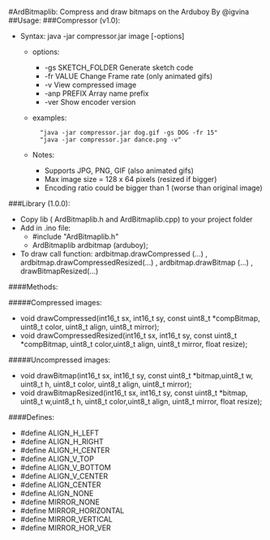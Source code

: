 #ArdBitmaplib: Compress and draw bitmaps on the Arduboy
By @igvina
##Usage:
###Compressor (v1.0):
* Syntax: java -jar compressor.jar image [-options]
	* options:
		* -gs SKETCH_FOLDER       Generate sketch code
		* -fr VALUE               Change Frame rate (only animated gifs)
		* -v                      View compressed image
		* -anp PREFIX             Array name prefix
		* -ver                    Show encoder version

	* examples:
	
        	"java -jar compressor.jar dog.gif -gs DOG -fr 15"
        	"java -jar compressor.jar dance.png -v"

	* Notes: 
		* Supports JPG, PNG, GIF (also animated gifs)
		* Max image size = 128 x 64 pixels (resized if bigger)
		* Encoding ratio could be bigger than 1 (worse than original image) 
	
###Library (1.0.0):

* Copy lib ( ArdBitmaplib.h and ArdBitmaplib.cpp) to your project folder
* Add in .ino file:
	* \#include "ArdBitmaplib.h"
	* ArdBitmaplib ardbitmap (arduboy);
* To draw call function: ardbitmap.drawCompressed (...) , ardbitmap.drawCompressedResized(...) , ardbitmap.drawBitmap (...) , drawBitmapResized(...)

####Methods:
	
#####Compressed images:
* void drawCompressed(int16_t sx, int16_t sy, const uint8_t *compBitmap, uint8_t color, uint8_t align, uint8_t mirror);   
* void drawCompressedResized(int16_t sx, int16_t sy, const uint8_t *compBitmap, uint8_t color,uint8_t align, uint8_t mirror, float resize);
	
#####Uncompressed images:
* void drawBitmap(int16_t sx, int16_t sy, const uint8_t *bitmap,uint8_t w, uint8_t h, uint8_t color, uint8_t align, uint8_t mirror);
* void drawBitmapResized(int16_t sx, int16_t sy, const uint8_t *bitmap, uint8_t w,uint8_t h, uint8_t color,uint8_t align, uint8_t mirror, float resize);

####Defines:		
* #define ALIGN_H_LEFT
* #define ALIGN_H_RIGHT
* #define ALIGN_H_CENTER  
* #define ALIGN_V_TOP
* #define ALIGN_V_BOTTOM
* #define ALIGN_V_CENTER
* #define ALIGN_CENTER
* #define ALIGN_NONE
* #define MIRROR_NONE
* #define MIRROR_HORIZONTAL
* #define MIRROR_VERTICAL
* #define MIRROR_HOR_VER

